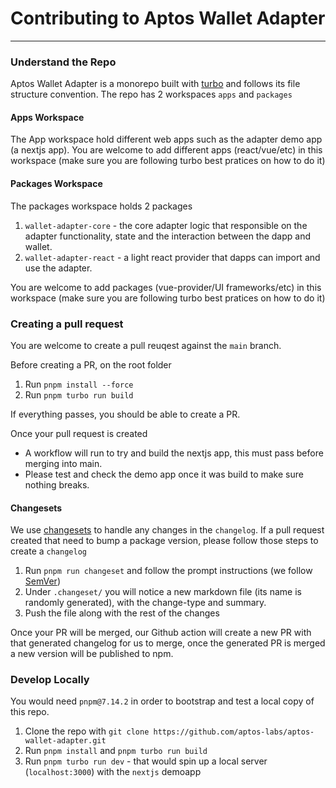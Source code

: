 # Contributing to Aptos Wallet Adapter

---

### Understand the Repo

Aptos Wallet Adapter is a monorepo built with [turbo](https://turbo.build/repo/docs) and follows its file structure convention. The repo has 2 workspaces `apps` and `packages`

#### Apps Workspace

The App workspace hold different web apps such as the adapter demo app (a nextjs app).
You are welcome to add different apps (react/vue/etc) in this workspace (make sure you are following turbo best pratices on how to do it)

#### Packages Workspace

The packages workspace holds 2 packages

1. `wallet-adapter-core` - the core adapter logic that responsible on the adapter functionality, state and the interaction between the dapp and wallet.
2. `wallet-adapter-react` - a light react provider that dapps can import and use the adapter.

You are welcome to add packages (vue-provider/UI frameworks/etc) in this workspace (make sure you are following turbo best pratices on how to do it)

### Creating a pull request

You are welcome to create a pull reuqest against the `main` branch.

Before creating a PR, on the root folder

1. Run `pnpm install --force`
2. Run `pnpm turbo run build`

If everything passes, you should be able to create a PR.

Once your pull request is created

- A workflow will run to try and build the nextjs app, this must pass before merging into main.
- Please test and check the demo app once it was build to make sure nothing breaks.

#### Changesets

We use [changesets](https://github.com/changesets/changesets) to handle any changes in the `changelog`.
If a pull request created that need to bump a package version, please follow those steps to create a `changelog`

1. Run `pnpm run changeset` and follow the prompt instructions (we follow [SemVer](https://semver.org/))
2. Under `.changeset/` you will notice a new markdown file (its name is randomly generated), with the change-type and summary.
3. Push the file along with the rest of the changes

Once your PR will be merged, our Github action will create a new PR with that generated changelog for us to merge, once the generated PR is merged a new version will be published to npm.

### Develop Locally

You would need `pnpm@7.14.2` in order to bootstrap and test a local copy of this repo.

1. Clone the repo with `git clone https://github.com/aptos-labs/aptos-wallet-adapter.git`
2. Run `pnpm install` and `pnpm turbo run build`
3. Run `pnpm turbo run dev` - that would spin up a local server (`localhost:3000`) with the `nextjs` demoapp
